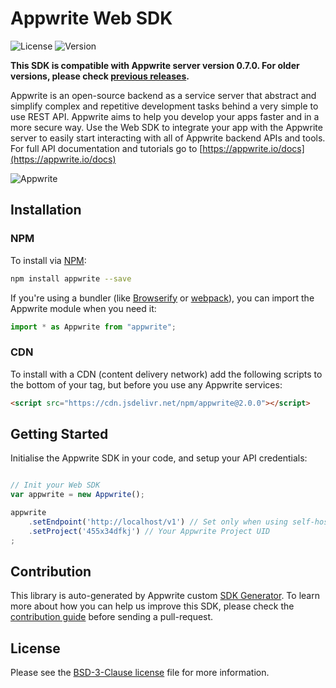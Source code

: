 # Appwrite Web SDK

![License](https://img.shields.io/github/license/appwrite/sdk-for-web.svg?v=1)
![Version](https://img.shields.io/badge/api%20version-0.7.0-blue.svg?v=1)

**This SDK is compatible with Appwrite server version 0.7.0. For older versions, please check [previous releases](https://github.com/appwrite/sdk-for-web/releases).**

Appwrite is an open-source backend as a service server that abstract and simplify complex and repetitive development tasks behind a very simple to use REST API. Appwrite aims to help you develop your apps faster and in a more secure way.
                        Use the Web SDK to integrate your app with the Appwrite server to easily start interacting with all of Appwrite backend APIs and tools.
                        For full API documentation and tutorials go to [https://appwrite.io/docs](https://appwrite.io/docs)

![Appwrite](https://appwrite.io/images/github.png)

## Installation

### NPM

To install via [NPM](https://www.npmjs.com/):

```bash
npm install appwrite --save
```

If you're using a bundler (like [Browserify](http://browserify.org/) or [webpack](https://webpack.js.org/)), you can import the Appwrite module when you need it:

```js
import * as Appwrite from "appwrite";
```

### CDN

To install with a CDN (content delivery network) add the following scripts to the bottom of your <body> tag, but before you use any Appwrite services:

```html
<script src="https://cdn.jsdelivr.net/npm/appwrite@2.0.0"></script>
```

## Getting Started

Initialise the Appwrite SDK in your code, and setup your API credentials:

```js

// Init your Web SDK
var appwrite = new Appwrite();

appwrite
    .setEndpoint('http://localhost/v1') // Set only when using self-hosted solution
    .setProject('455x34dfkj') // Your Appwrite Project UID
;

```


## Contribution

This library is auto-generated by Appwrite custom [SDK Generator](https://github.com/appwrite/sdk-generator). To learn more about how you can help us improve this SDK, please check the [contribution guide](https://github.com/appwrite/sdk-generator/blob/master/CONTRIBUTING.md) before sending a pull-request.

## License

Please see the [BSD-3-Clause license](https://raw.githubusercontent.com/appwrite/appwrite/master/LICENSE) file for more information.